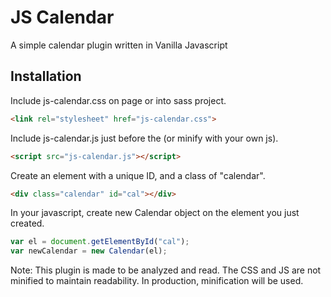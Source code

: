 # JS Calendar
A simple calendar plugin written in Vanilla Javascript

## Installation
Include js-calendar.css on page or into sass project.
```html
<link rel="stylesheet" href="js-calendar.css">
```

Include js-calendar.js just before the </body> (or minify with your own js).
```html
<script src="js-calendar.js"></script>
```

Create an element with a unique ID, and a class of "calendar".
```html
<div class="calendar" id="cal"></div>
```

In your javascript, create new Calendar object on the element you just created.
``` javascript
var el = document.getElementById("cal");
var newCalendar = new Calendar(el);
```
Note: This plugin is made to be analyzed and read. The CSS and JS are not minified to maintain readability. In production, minification will be used. 
